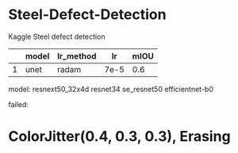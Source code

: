 # Steel-Defect-Detection
Kaggle Steel defect detection

|     | model | lr_method | lr   | mIOU |
| --- | ----- | --------- | ---- | ---- |
| 1   | unet  | radam     | 7e-5 | 0.6  |


model:
resnext50_32x4d
resnet34
se_resnet50
efficientnet-b0

failed:
# ColorJitter(0.4, 0.3, 0.3), Erasing